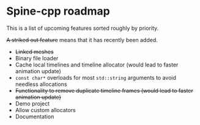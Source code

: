 # Spine-cpp roadmap

This is a list of upcoming features sorted roughly by priority.

~~A striked out feature~~ means that it has recently been added.

* ~~Linked meshes~~
* Binary file loader
* Cache local timelines and timeline allocator (would lead to faster animation update)
* `const char*` overloads for most `std::string` arguments to avoid needless allocations
* ~~Functionality to remove duplicate timeline frames (would lead to faster animation update)~~
* Demo project
* Allow custom allocators
* Documentation

